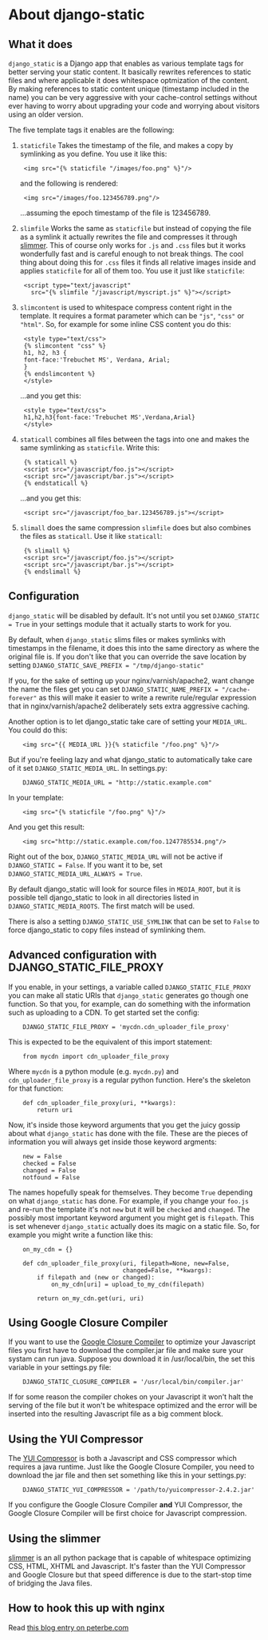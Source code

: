 About django-static
===================

What it does
------------

`django_static` is a Django app that enables as various template tags
for better serving your static content. It basically rewrites
references to static files and where applicable it does whitespace
optmization of the content. By making references to static content
unique (timestamp included in the name) you can be very aggressive
with your cache-control settings without ever having to worry about
upgrading your code and worrying about visitors using an older version.

The five template tags it enables are the following:

1. `staticfile` Takes the timestamp of the file, and makes a copy by
   symlinking as you define. You use it like this:

        <img src="{% staticfile "/images/foo.png" %}"/>

   and the following is rendered:

        <img src="/images/foo.123456789.png"/>

   ...assuming the epoch timestamp of the file is 123456789.

2. `slimfile` Works the same as `staticfile` but instead of copying
   the file as a symlink it actually rewrites the file and compresses
   it through [slimmer](http://pypi.python.org/pypi/slimmer/). This of
   course only works for `.js` and `.css` files but it works
   wonderfully fast and is careful enough to not break things. The
   cool thing about doing this for `.css` files it finds all relative
   images inside and applies `staticfile` for all of them too. You use
   it just like `staticfile`:

        <script type="text/javascript"
          src="{% slimfile "/javascript/myscript.js" %}"></script>

3. `slimcontent` is used to whitespace compress content right in the
   template. It requires a format parameter which can be `"js"`,
   `"css"` or `"html"`. So, for example for some inline CSS content
   you do this:

        <style type="text/css">
        {% slimcontent "css" %}
        h1, h2, h3 {
	    font-face:'Trebuchet MS', Verdana, Arial;
        }
        {% endslimcontent %}
        </style>

   ...and you get this:

        <style type="text/css">
        h1,h2,h3{font-face:'Trebuchet MS',Verdana,Arial}
        </style>

4. `staticall` combines all files between the tags into one and
   makes the same symlinking as `staticfile`. Write this:

        {% staticall %}
        <script src="/javascript/foo.js"></script>
        <script src="/javascript/bar.js"></script>
        {% endstaticall %}

    ...and you get this:

        <script src="/javascript/foo_bar.123456789.js"></script>

5. `slimall` does the same compression `slimfile` does but also
   combines the files as `staticall`. Use it like `staticall`:

        {% slimall %}
        <script src="/javascript/foo.js"></script>
        <script src="/javascript/bar.js"></script>
        {% endslimall %}


Configuration
-------------

`django_static` will be disabled by default. It's not until you set
`DJANGO_STATIC = True` in your settings module that it actually starts
to work for you.

By default, when `django_static` slims files or makes symlinks with
timestamps in the filename, it does this into the same directory as
where the original file is. If you don't like that you can override
the save location by setting
`DJANGO_STATIC_SAVE_PREFIX = "/tmp/django-static"`

If you, for the sake of setting up your nginx/varnish/apache2, want
change the name the files get you can set
`DJANGO_STATIC_NAME_PREFIX = "/cache-forever"` as this will make it easier
to write a rewrite rule/regular expression that in
nginx/varnish/apache2 deliberately sets extra aggressive caching.

Another option is to let django_static take care of setting your
`MEDIA_URL`. You could do this:

        <img src="{{ MEDIA_URL }}{% staticfile "/foo.png" %}"/>

But if you're feeling lazy and what django_static to automatically
take care of it set `DJANGO_STATIC_MEDIA_URL`. In settings.py:

        DJANGO_STATIC_MEDIA_URL = "http://static.example.com"

In your template:

        <img src="{% staticfile "/foo.png" %}"/>

And you get this result:

        <img src="http://static.example.com/foo.1247785534.png"/>

Right out of the box, `DJANGO_STATIC_MEDIA_URL` will not be active 
if `DJANGO_STATIC = False`. If you want it to be, set 
`DJANGO_STATIC_MEDIA_URL_ALWAYS = True`.

By default django_static will look for source files in `MEDIA_ROOT`,
but it is possible tell django_static to look in all directories listed
in `DJANGO_STATIC_MEDIA_ROOTS`. The first match will be used.

There is also a setting `DJANGO_STATIC_USE_SYMLINK` that can be set to
`False` to force django_static to copy files instead of symlinking them.


Advanced configuration with DJANGO_STATIC_FILE_PROXY
----------------------------------------------------

If you enable, in your settings, a variable called
`DJANGO_STATIC_FILE_PROXY` you can make all static URIs that
`django_static` generates go though one function. So that you, for
example, can do something with the information such as uploading to a
CDN. To get started set the config:

        DJANGO_STATIC_FILE_PROXY = 'mycdn.cdn_uploader_file_proxy'

This is expected to be the equivalent of this import statement:

        from mycdn import cdn_uploader_file_proxy

Where `mycdn` is a python module (e.g. `mycdn.py`) and
`cdn_uploader_file_proxy` is a regular python function. Here's the
skeleton for that function:

        def cdn_uploader_file_proxy(uri, **kwargs):
            return uri

Now, it's inside those keyword arguments that you get the juicy gossip
about what `django_static` has done with the file. These are the
pieces of information you will always get inside those keyword
argments:

        new = False
        checked = False
        changed = False
        notfound = False

The names hopefully speak for themselves. They become `True` depending
on what `django_static` has done. For example, if you change your
`foo.js` and re-run the template it's not `new` but it will be `checked`
and `changed`. The possibly most important keyword argument you might
get is `filepath`. This is set whenever `django_static` actually does
its magic on a static file. So, for example you might write a function
like this:

        on_my_cdn = {}

        def cdn_uploader_file_proxy(uri, filepath=None, new=False,
                                    changed=False, **kwargs):
            if filepath and (new or changed):
                on_my_cdn[uri] = upload_to_my_cdn(filepath)

            return on_my_cdn.get(uri, uri)



Using Google Closure Compiler
-----------------------------

If you want to use the [Google Closure
Compiler](http://code.google.com/closure/compiler/) to optimize your
Javascript files you first have to download the compiler.jar file and
make sure your systam can run java. Suppose you download it in
/usr/local/bin, the set this variable in your settings.py file:

        DJANGO_STATIC_CLOSURE_COMPILER = '/usr/local/bin/compiler.jar'

If for some reason the compiler chokes on your Javascript it won't
halt the serving of the file but it won't be whitespace optimized and
the error will be inserted into the resulting Javascript file as a big
comment block.

Using the YUI Compressor
------------------------

The [YUI Compressor](http://developer.yahoo.com/yui/compressor/) is
both a Javascript and CSS compressor which requires a java runtime.
Just like the Google Closure Compiler, you need to download the jar
file and then set something like this in your settings.py:

        DJANGO_STATIC_YUI_COMPRESSOR = '/path/to/yuicompressor-2.4.2.jar'

If you configure the Google Closure Compiler **and** YUI Compressor,
the Google Closure Compiler will be first choice for Javascript
compression.

Using the slimmer
-----------------

[slimmer](http://pypi.python.org/pypi/slimmer/) is an all python
package that is capable of whitespace optimizing CSS, HTML, XHTML and
Javascript. It's faster than the YUI Compressor and Google Closure but
that speed difference is due to the start-stop time of bridging the
Java files.

How to hook this up with nginx
------------------------------

Read [this blog entry on
peterbe.com](http://www.peterbe.com/plog/serve-your-static-stuff-in-django-with-nginx)

